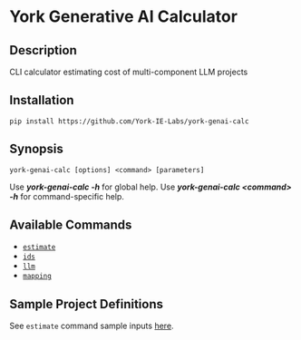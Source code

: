 # York Generative AI Calculator

## Description
CLI calculator estimating cost of multi-component LLM projects

## Installation
```
pip install https://github.com/York-IE-Labs/york-genai-calc
```

## Synopsis
`york-genai-calc [options] <command> [parameters]`  

Use _**york-genai-calc -h**_ for global help. Use _**york-genai-calc \<command\> -h**_ for command-specific help.

## Available Commands
- [`estimate`](docs/estimate/README.md)
- [`ids`](docs/ids/README.md)
- [`llm`](docs/llm/README.md)
- [`mapping`](docs/mapping/README.md)

## Sample Project Definitions
See `estimate` command sample inputs [here](test/estimate).
